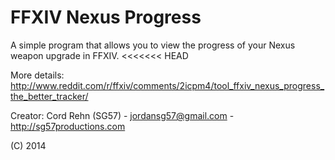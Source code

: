 FFXIV Nexus Progress
=========================

A simple program that allows you to view the progress of your Nexus weapon upgrade in FFXIV.
<<<<<<< HEAD


More details:
http://www.reddit.com/r/ffxiv/comments/2icpm4/tool_ffxiv_nexus_progress_the_better_tracker/




Creator:
  Cord Rehn (SG57) - <jordansg57@gmail.com> - http://sg57productions.com

(C) 2014
